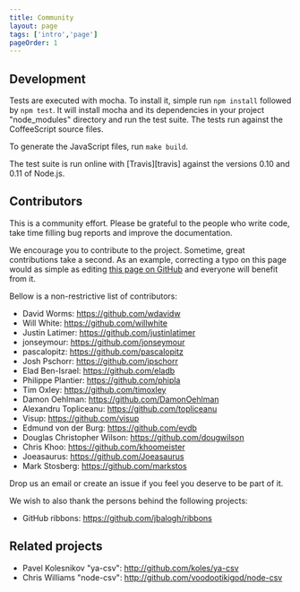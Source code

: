 ```yaml
---
title: Community
layout: page
tags: ['intro','page']
pageOrder: 1
---
```


## Development

Tests are executed with mocha. To install it, simple run `npm install`
followed by `npm test`. It will install mocha and its dependencies in your
project "node_modules" directory and run the test suite. The tests run
against the CoffeeScript source files.

To generate the JavaScript files, run `make build`.

The test suite is run online with [Travis][travis] against the versions 0.10
and 0.11 of Node.js.

## Contributors

This is a community effort. Please be grateful to the people who write code,
take time filling bug reports and improve the documentation.

We encourage you to contribute to the project. Sometime, great contributions
take a second. As an example, correcting a typo on this page would as simple as editing [this page on GitHub]() and everyone will benefit from it.

Bellow is a non-restrictive list of contributors:

*   David Worms: <https://github.com/wdavidw>
*   Will White: <https://github.com/willwhite>
*   Justin Latimer: <https://github.com/justinlatimer>
*   jonseymour: <https://github.com/jonseymour>
*   pascalopitz: <https://github.com/pascalopitz>
*   Josh Pschorr: <https://github.com/jpschorr>
*   Elad Ben-Israel: <https://github.com/eladb>
*   Philippe Plantier: <https://github.com/phipla>
*   Tim Oxley: <https://github.com/timoxley>
*   Damon Oehlman: <https://github.com/DamonOehlman>
*   Alexandru Topliceanu: <https://github.com/topliceanu>
*   Visup: <https://github.com/visup>
*   Edmund von der Burg: <https://github.com/evdb>
*   Douglas Christopher Wilson: <https://github.com/dougwilson>
*   Chris Khoo: <https://github.com/khoomeister>
*   Joeasaurus: <https://github.com/Joeasaurus>
*   Mark Stosberg: <https://github.com/markstos>

Drop us an email or create an issue if you feel you deserve to be part of it.

We wish to also thank the persons behind the following projects:

*   GitHub ribbons: <https://github.com/jbalogh/ribbons>

## Related projects

*   Pavel Kolesnikov "ya-csv": <http://github.com/koles/ya-csv>
*   Chris Williams "node-csv": <http://github.com/voodootikigod/node-csv>




